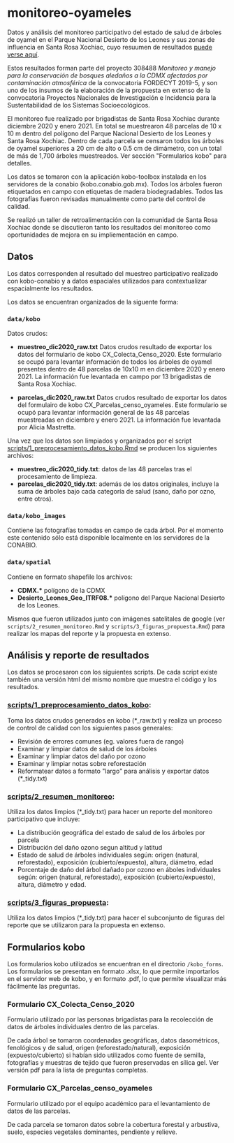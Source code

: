 # monitoreo-oyameles

Datos y análisis del monitoreo participativo del estado de salud de árboles de oyamel en el Parque Nacional Desierto de los Leones y sus zonas de influencia en Santa Rosa Xochiac, cuyo resuumen de resultados [puede verse aquí](scripts/2_resumen_monitoreo_no_code.pdf). 

Estos resultados forman parte del proyecto 308488 *Monitoreo y manejo para la conservación de bosques aledaños a la CDMX afectados por contaminación atmosférica* de la convocatoria FORDECYT 2019-5, y son uno de los insumos de la elaboración de la propuesta en extenso de la convocatoria Proyectos Nacionales de Investigación e Incidencia para la Sustentabilidad de los Sistemas Socioecológicos.

El monitoreo fue realizado por brigadistas de Santa Rosa Xochiac durante diciembre 2020 y enero 2021. En total se muestrearon 48 parcelas de 10 x 10 m dentro del polígono del Parque Nacional Desierto de los Leones y Santa Rosa Xochiac. Dentro de cada parcela se censaron todos los árboles de oyamel superiores a 20 cm de alto o 0.5 cm de dimámetro, con un total de más de 1,700 árboles muestreados. Ver sección "Formularios kobo" para detalles.

Los datos se tomaron con la aplicación kobo-toolbox instalada en los servidores de la conabio (kobo.conabio.gob.mx). Todos los árboles fueron etiquetados en campo con etiquetas de madera biodegradables. Todos las fotografías fueron revisadas manualmente como parte del control de calidad.

Se realizó un taller de retroalimentación con la comunidad de Santa Rosa Xochiac donde se discutieron tanto los resultados del monitoreo como oportunidades de mejora en su impliementación en campo.


## Datos

Los datos corresponden al resultado del muestreo participativo realizado con kobo-conabio y a datos espaciales utilizados para contextualizar espacialmente los resultados.

Los datos se encuentran organizados de la siguente forma:

### `data/kobo`

Datos crudos:

* **muestreo\_dic2020\_raw.txt** Datos crudos resultado de exportar los datos del formulario de kobo CX\_Colecta_Censo\_2020. Este formulario se ocupó para levantar información de todos los árboles de oyamel presentes dentro de 48 parcelas de 10x10 m en diciembre 2020 y enero 2021. La información fue levantada en campo por 13 brigadistas de Santa Rosa Xochiac.

* **parcelas\_dic2020\_raw.txt** Datos crudos resultado de exportar los datos del formulairo de kobo CX\_Parcelas\_censo\_oyameles. Este formulario se ocupó para levantar información general de las 48 parcelas muestreadas en diciembre y enero 2021. La información fue levantada por Alicia Mastretta.

Una vez que los datos son limpiados y organizados por el script [scripts/1\_preprocesamiento\_datos\_kobo.Rmd](scripts/1_preprocesamiento_datos_kobo.Rmd) se producen los siguientes archivos:

* **muestreo\_dic2020\_tidy.txt**: datos de las 48 parcelas tras el procesamiento de limpieza.
* **parcelas\_dic2020\_tidy.txt**: además de los datos originales, incluye la suma de árboles bajo cada categoría de salud (sano, daño por ozno, entre otros).

### `data/kobo_images`

Contiene las fotografías tomadas en campo de cada árbol. Por el momento este contenido sólo está disponible localmente en los servidores de la CONABIO.

### `data/spatial`

Contiene en formato shapefile los archivos:

* __CDMX.\*__ polígono de la CDMX
* __Desierto\_Leones\_Geo\_ITRF08.*__ polígono del Parque Nacional Desierto de los Leones.


Mismos que fueron utilizados junto con imágenes satelitales de google (ver `scripts/2_resumen_monitoreo.Rmd` y `scripts/3_figuras_propuesta.Rmd`) para realizar los mapas del reporte y la propuesta en extenso.


## Análisis y reporte de resultados

Los datos se procesaron con los siguientes scripts. De cada script existe también una versión html del mismo nombre que muestra el código y los resultados. 

### [scripts/1\_preprocesamiento\_datos\_kobo](scripts/1_preprocesamiento_datos_kobo.Rmd): 
Toma los datos crudos generados en kobo (*_raw.txt) y realiza un proceso de control de calidad con los siguientes pasos generales:

* Revisión de errores comunes (eg. valores fuera de rango)
* Examinar y limpiar datos de salud de los árboles
* Examinar y limpiar datos del daño por ozono
* Examinar y limpiar notas sobre reforestación
* Reformatear datos a formato "largo" para análisis y exportar datos (*_tidy.txt)

### [scripts/2\_resumen\_monitoreo](scripts/2_resumen_monitoreo.Rmd): 

Utiliza los datos limpios (*_tidy.txt) para hacer un reporte del monitoreo participativo que incluye: 

* La distribución geográfica del estado de salud de los árboles por parcela
* Distribución del daño ozono segun altitud y latitud
* Estado de salud de árboles individuales según: origen (natural, reforestado), exposición (cubierto/expuesto), altura, diámetro, edad
* Porcentaje de daño del árbol dañado por ozono en áboles individuales según: origen (natural, reforestado), exposición (cubierto/expuesto), altura, diámetro y edad.

### [scripts/3\_figuras\_propuesta](scripts/3_figuras_propuesta.Rmd):

Utiliza los datos limpios (*_tidy.txt) para hacer el subconjunto de figuras del reporte que se utilizaron para la propuesta en extenso.


## Formularios kobo


Los formularios kobo utilizados se encuentran en el directorio `/kobo_forms`. Los formularios se presentan en formato .xlsx, lo que permite importarlos en el servidor web de kobo, y en formato .pdf, lo que permite visualizar más fácilmente las preguntas.

### Formulario CX\_Colecta\_Censo\_2020

Formulario utilizado por las personas brigadistas para la recolección de datos de árboles individuales dentro de las parcelas.

De cada árbol se tomaron coordenadas geográficas, datos dasométricos, fenológicos y de salud, origen (reforestado/natural), exposición (expuesto/cubierto) si habían sido utilizados como fuente de semilla, fotografías y muestras de tejido que fueron preservadas en sílica gel. Ver versión pdf para la lista de preguntas completas.

### Formulario CX\_Parcelas\_censo\_oyameles

Formulario utilizado por el equipo académico para el levantamiento de datos de las parcelas.

De cada parcela se tomaron datos sobre la cobertura forestal y arbustiva, suelo, especies vegetales dominantes, pendiente y relieve. 






